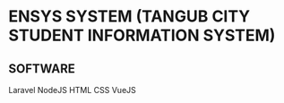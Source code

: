 # ENSYS SYSTEM (TANGUB CITY STUDENT INFORMATION SYSTEM)

## SOFTWARE
  Laravel
  NodeJS
  HTML
  CSS
  VueJS
